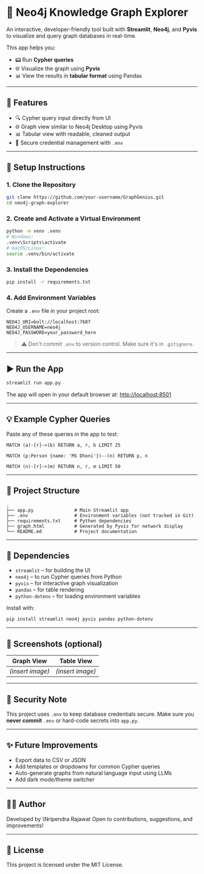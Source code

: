 # 🧠 Neo4j Knowledge Graph Explorer

An interactive, developer-friendly tool built with **Streamlit**, **Neo4j**, and **Pyvis** to visualize and query graph databases in real-time.

This app helps you:

* 📟 Run **Cypher queries**
* 🌐 Visualize the graph using **Pyvis**
* 📊 View the results in **tabular format** using Pandas

---

## 🚀 Features

* 🔍 Cypher query input directly from UI
* 🌐 Graph view similar to Neo4j Desktop using Pyvis
* 📊 Tabular view with readable, cleaned output
* 🔐 Secure credential management with `.env`

---

## 💠 Setup Instructions

### 1. Clone the Repository

```bash
git clone https://github.com/your-username/GraphGenius.git
cd neo4j-graph-explorer
```

### 2. Create and Activate a Virtual Environment

```bash
python -m venv .venv
# Windows:
.venv\Scripts\activate
# macOS/Linux:
source .venv/bin/activate
```

### 3. Install the Dependencies

```bash
pip install -r requirements.txt
```

### 4. Add Environment Variables

Create a `.env` file in your project root:

```
NEO4J_URI=bolt://localhost:7687
NEO4J_USERNAME=neo4j
NEO4J_PASSWORD=your_password_here
```

> ⚠️ Don't commit `.env` to version control. Make sure it's in `.gitignore`.

---

## ▶️ Run the App

```bash
streamlit run app.py
```

The app will open in your default browser at:
[http://localhost:8501](http://localhost:8501)

---

## 💡 Example Cypher Queries

Paste any of these queries in the app to test:

```cypher
MATCH (a)-[r]->(b) RETURN a, r, b LIMIT 25
```

```cypher
MATCH (p:Person {name: 'MS Dhoni'})--(n) RETURN p, n
```

```cypher
MATCH (n)-[r]->(m) RETURN n, r, m LIMIT 50
```

---

## 📁 Project Structure

```
.
├── app.py               # Main Streamlit app
├── .env                 # Environment variables (not tracked in Git)
├── requirements.txt     # Python dependencies
├── graph.html           # Generated by Pyvis for network display
└── README.md            # Project documentation
```

---

## 🌆 Dependencies

* `streamlit` – for building the UI
* `neo4j` – to run Cypher queries from Python
* `pyvis` – for interactive graph visualization
* `pandas` – for table rendering
* `python-dotenv` – for loading environment variables

Install with:

```bash
pip install streamlit neo4j pyvis pandas python-dotenv
```

---

## 📸 Screenshots (optional)

| Graph View       | Table View       |
| ---------------- | ---------------- |
| *(insert image)* | *(insert image)* |

---

## 🔐 Security Note

This project uses `.env` to keep database credentials secure. Make sure you **never commit** `.env` or hard-code secrets into `app.py`.

---

## ✨ Future Improvements

* Export data to CSV or JSON
* Add templates or dropdowns for common Cypher queries
* Auto-generate graphs from natural language input using LLMs
* Add dark mode/theme switcher

---

## 🧑‍💻 Author

Developed by \Nripendra Rajawat
Open to contributions, suggestions, and improvements!

---

## 📝 License

This project is licensed under the MIT License.
